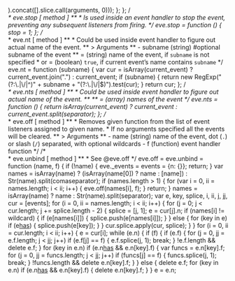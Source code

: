 ).concat([].slice.call(arguments, 0)));
	        };
	    };
	    /*\
	     * eve.stop
	     [ method ]
	     **
	     * Is used inside an event handler to stop the event, preventing any subsequent listeners from firing.
	    \*/
	    eve.stop = function () {
	        stop = 1;
	    };
	    /*\
	     * eve.nt
	     [ method ]
	     **
	     * Could be used inside event handler to figure out actual name of the event.
	     **
	     > Arguments
	     **
	     - subname (string) #optional subname of the event
	     **
	     = (string) name of the event, if `subname` is not specified
	     * or
	     = (boolean) `true`, if current event’s name contains `subname`
	    \*/
	    eve.nt = function (subname) {
	        var cur = isArray(current_event) ? current_event.join(".") : current_event;
	        if (subname) {
	            return new RegExp("(?:\\.|\\/|^)" + subname + "(?:\\.|\\/|$)").test(cur);
	        }
	        return cur;
	    };
	    /*\
	     * eve.nts
	     [ method ]
	     **
	     * Could be used inside event handler to figure out actual name of the event.
	     **
	     **
	     = (array) names of the event
	    \*/
	    eve.nts = function () {
	        return isArray(current_event) ? current_event : current_event.split(separator);
	    };
	    /*\
	     * eve.off
	     [ method ]
	     **
	     * Removes given function from the list of event listeners assigned to given name.
	     * If no arguments specified all the events will be cleared.
	     **
	     > Arguments
	     **
	     - name (string) name of the event, dot (`.`) or slash (`/`) separated, with optional wildcards
	     - f (function) event handler function
	    \*/
	    /*\
	     * eve.unbind
	     [ method ]
	     **
	     * See @eve.off
	    \*/
	    eve.off = eve.unbind = function (name, f) {
	        if (!name) {
	            eve._events = events = {n: {}};
	            return;
	        }
	        var names = isArray(name) ? (isArray(name[0]) ? name : [name]) : Str(name).split(comaseparator);
	        if (names.length > 1) {
	            for (var i = 0, ii = names.length; i < ii; i++) {
	                eve.off(names[i], f);
	            }
	            return;
	        }
	        names = isArray(name) ? name : Str(name).split(separator);
	        var e,
	            key,
	            splice,
	            i, ii, j, jj,
	            cur = [events];
	        for (i = 0, ii = names.length; i < ii; i++) {
	            for (j = 0; j < cur.length; j += splice.length - 2) {
	                splice = [j, 1];
	                e = cur[j].n;
	                if (names[i] != wildcard) {
	                    if (e[names[i]]) {
	                        splice.push(e[names[i]]);
	                    }
	                } else {
	                    for (key in e) if (e[has](key)) {
	                        splice.push(e[key]);
	                    }
	                }
	                cur.splice.apply(cur, splice);
	            }
	        }
	        for (i = 0, ii = cur.length; i < ii; i++) {
	            e = cur[i];
	            while (e.n) {
	                if (f) {
	                    if (e.f) {
	                        for (j = 0, jj = e.f.length; j < jj; j++) if (e.f[j] == f) {
	                            e.f.splice(j, 1);
	                            break;
	                        }
	                        !e.f.length && delete e.f;
	                    }
	                    for (key in e.n) if (e.n[has](key) && e.n[key].f) {
	                        var funcs = e.n[key].f;
	                        for (j = 0, jj = funcs.length; j < jj; j++) if (funcs[j] == f) {
	                            funcs.splice(j, 1);
	                            break;
	                        }
	                        !funcs.length && delete e.n[key].f;
	                    }
	                } else {
	                    delete e.f;
	                    for (key in e.n) if (e.n[has](key) && e.n[key].f) {
	                        delete e.n[key].f;
	                    }
	                }
	                e = e.n;
	       